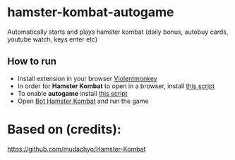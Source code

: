 # hamster-kombat-autogame
Automatically starts and plays hamster kombat (daily bonus, autobuy cards, youtube watch, keys enter etc)

## How to run
- Install extension in your browser [Violentmonkey](https://chromewebstore.google.com/detail/violentmonkey/jinjaccalgkegednnccohejagnlnfdag?hl=be)
- In order for **Hamster Kombat** to open in a browser, install [this script](https://github.com/mudachyo/Hamster-Kombat/raw/main/hamster-kombat.user.js)
- To enable **autogame** install [this script](https://github.com/draftpin/hamster-kombat-autogame/raw/main/hamster-kombat-autogame.user.js)
- Open [Bot Hamster Kombat](https://web.telegram.org/k/#?tgaddr=tg%3A%2F%2Fresolve%3Fdomain%3Dhamster_koMbat_bot%26appname%3Dstart%26startapp%3DkentId2475526) and run the game

# Based on (credits):
https://github.com/mudachyo/Hamster-Kombat
